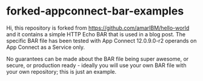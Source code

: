 # forked-appconnect-bar-examples

Hi, this repository is forked from https://github.com/amarIBM/hello-world and it contains a simple HTTP Echo BAR that is used in a blog post. The specific BAR file has been tested with App Connect 12.0.9.0-r2 operands on App Connect as a Service only.

No guarantees can be made about the BAR file being super awesome, or secure, or production ready - ideally you will use your own BAR file with your own repository; this is just an example.
